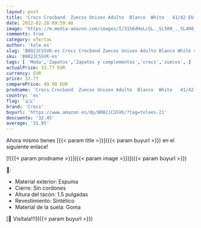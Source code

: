 ```yaml
---
layout: post
title: 'Crocs Crocband  Zuecos Unisex Adulto  Blanco  White   41/42 EU'
date: 2022-02-28 09:59:48
image: 'https://m.media-amazon.com/images/I/31S6dHoLcGL._SL500_._SL400_.jpg'
comments: true
category: ofertas
author: 'tole.es'
slug: 'B002JCSSVK-es Crocs Crocband Zuecos Unisex Adulto Blanco White 41/42 EU'
sku: 'B002JCSSVK-es'
tags: [ 'Moda','Zapatos','Zapatos y complementos','crocs','zuecos', ]
actualPrice: 33.77 EUR
currency: EUR
price: 33.77
comparePrice: 49.99 EUR
prodname: 'Crocs Crocband  Zuecos Unisex Adulto  Blanco  White   41/42 EU'
country: 'es'
flag: '🇪🇸'
brand: 'Crocs'
buyurl: 'https://www.amazon.es/dp/B002JCSSVK/?tag=tolees-21'
descuento: '32.45'
average: '31.95'
---
```


Ahora mismo tienes [{{< param title >}}]({{< param buyurl >}}) en el siguiente enlace!

[![{{< param prodname >}}]({{< param image >}})]({{< param buyurl >}})

🔎:

- Material exterior: Espuma
- Cierre: Sin cordones
- Altura del tacón: 1.5 pulgadas
- Revestimiento: Sintético
- Material de la suela: Goma

[🛒 Visítala!!!]({{< param buyurl >}})
